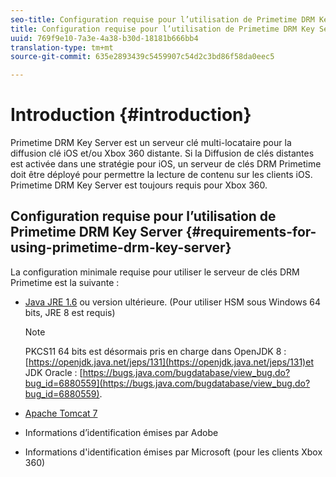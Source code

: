 ```yaml
---
seo-title: Configuration requise pour l’utilisation de Primetime DRM Key Server
title: Configuration requise pour l’utilisation de Primetime DRM Key Server
uuid: 769f9e10-7a3e-4a38-b30d-18181b666bb4
translation-type: tm+mt
source-git-commit: 635e2893439c5459907c54d2c3bd86f58da0eec5

---
```



# Introduction {#introduction}

Primetime DRM Key Server est un serveur clé multi-locataire pour la diffusion clé iOS et/ou Xbox 360 distante. Si la Diffusion de clés distantes est activée dans une stratégie pour iOS, un serveur de clés DRM Primetime doit être déployé pour permettre la lecture de contenu sur les clients iOS. Primetime DRM Key Server est toujours requis pour Xbox 360.

## Configuration requise pour l’utilisation de Primetime DRM Key Server {#requirements-for-using-primetime-drm-key-server}

La configuration minimale requise pour utiliser le serveur de clés DRM Primetime est la suivante :

* [Java JRE 1.6](https://www.oracle.com/technetwork/java/javase/downloads/index.html) ou version ultérieure. (Pour utiliser HSM sous Windows 64 bits, JRE 8 est requis)

   >[!NOTE]
   >
   >PKCS11 64 bits est désormais pris en charge dans OpenJDK 8 : [https://openjdk.java.net/jeps/131](https://openjdk.java.net/jeps/131)et JDK Oracle : [https://bugs.java.com/bugdatabase/view_bug.do?bug_id=6880559](https://bugs.java.com/bugdatabase/view_bug.do?bug_id=6880559).

* [Apache Tomcat 7](https://tomcat.apache.org)
* Informations d’identification émises par Adobe
* Informations d&#39;identification émises par Microsoft (pour les clients Xbox 360)